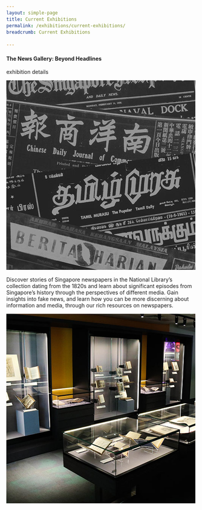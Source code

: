 ```yaml
---
layout: simple-page
title: Current Exhibitions
permalink: /exhibitions/current-exhibitions/
breadcrumb: Current Exhibitions

---
```


<section class="sgds-section">
<div class="sgds-container">
	<div class="row is-multiline">
		<div class="col is-two-thirds">
            <strong><h4>The News Gallery: Beyond Headlines</h4></strong>
            <p>exhibition details</p>
		</div>
		<div class="col">
			<a href="/exhibitions/current-exhibitions/newsgallery/"><img src="/images/event-images/newsgallery/news-gallery-thumbnail.jpg" alt="The News Gallery: Beyond Headlines"></a>   
        </div>
    </div>
    <div class="row is-multiline">
        <p>Discover stories of Singapore newspapers in the National Library’s collection dating from the 1820s and learn about significant episodes from Singapore’s history through the perspectives of different media. Gain insights into fake news, and learn how you can be more discerning about information and media, through our rich resources on newspapers.</p>
    </div>
</div>
</section>
<section class="sgds-section">
<div class="sgds-container">
    <div class="row is-multiline">
        <div class="col is-two-thirds">
            <a href="/exhibitions/current-exhibitions/the-rare-collection-gallery/"><img src="/images/event-images/rarecollection/the-rare-collection-gallery-thumbnail.jpg" alt="The Rare Collection Gallery"></a>
		</div>
    </div>
</div>
</section>


            

